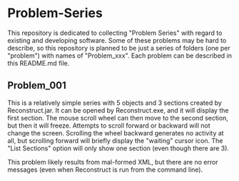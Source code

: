 # Problem-Series

This repository is dedicated to collecting "Problem Series" with regard to existing and developing software. Some of these problems may be hard to describe, so this repository is planned to be just a series of folders (one per "problem") with names of "Problem_xxx". Each problem can be described in this README.md file.

## Problem_001

This is a relatively simple series with 5 objects and 3 sections created by Reconstruct.jar. It can be opened by Reconstruct.exe, and it will display the first section. The mouse scroll wheel can then move to the second section, but then it will freeze. Attempts to scroll forward or backward will not change the screen. Scrolling the wheel backward generates no activity at all, but scrolling forward will briefly display the "waiting" cursor icon. The "List Sections" option will only show one section (even though there are 3).

This problem likely results from mal-formed XML, but there are no error messages (even when Reconstruct is run from the command line).
